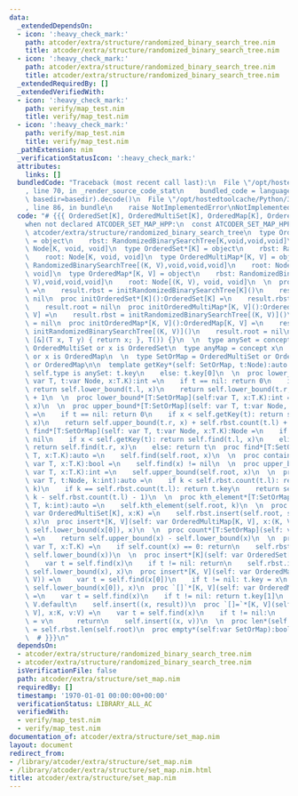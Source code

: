 ```yaml
---
data:
  _extendedDependsOn:
  - icon: ':heavy_check_mark:'
    path: atcoder/extra/structure/randomized_binary_search_tree.nim
    title: atcoder/extra/structure/randomized_binary_search_tree.nim
  - icon: ':heavy_check_mark:'
    path: atcoder/extra/structure/randomized_binary_search_tree.nim
    title: atcoder/extra/structure/randomized_binary_search_tree.nim
  _extendedRequiredBy: []
  _extendedVerifiedWith:
  - icon: ':heavy_check_mark:'
    path: verify/map_test.nim
    title: verify/map_test.nim
  - icon: ':heavy_check_mark:'
    path: verify/map_test.nim
    title: verify/map_test.nim
  _pathExtension: nim
  _verificationStatusIcon: ':heavy_check_mark:'
  attributes:
    links: []
  bundledCode: "Traceback (most recent call last):\n  File \"/opt/hostedtoolcache/Python/3.8.5/x64/lib/python3.8/site-packages/onlinejudge_verify/documentation/build.py\"\
    , line 70, in _render_source_code_stat\n    bundled_code = language.bundle(stat.path,\
    \ basedir=basedir).decode()\n  File \"/opt/hostedtoolcache/Python/3.8.5/x64/lib/python3.8/site-packages/onlinejudge_verify/languages/nim.py\"\
    , line 86, in bundle\n    raise NotImplementedError\nNotImplementedError\n"
  code: "# {{{ OrderedSet[K], OrderedMultiSet[K], OrderedMap[K], OrderedMultiMap[K]\n\
    when not declared ATCODER_SET_MAP_HPP:\n  const ATCODER_SET_MAP_HPP* = 1\n  import\
    \ atcoder/extra/structure/randomized_binary_search_tree\n  type OrderedMultiSet*[K]\
    \ = object\n    rbst: RandomizedBinarySearchTree[K,void,void,void]\n    root:\
    \ Node[K, void, void]\n  type OrderedSet*[K] = object\n    rbst: RandomizedBinarySearchTree[K,void,void,void]\n\
    \    root: Node[K, void, void]\n  type OrderedMultiMap*[K, V] = object\n    rbst:\
    \ RandomizedBinarySearchTree[(K, V),void,void,void]\n    root: Node[(K, V), void,\
    \ void]\n  type OrderedMap*[K, V] = object\n    rbst: RandomizedBinarySearchTree[(K,\
    \ V),void,void,void]\n    root: Node[(K, V), void, void]\n  \n  proc initOrderedMultiSet*[K]():OrderedMultiSet[K]\
    \ =\n    result.rbst = initRandomizedBinarySearchTree[K]()\n    result.root =\
    \ nil\n  proc initOrderedSet*[K]():OrderedSet[K] =\n    result.rbst = initRandomizedBinarySearchTree[K]()\n\
    \    result.root = nil\n  proc initOrderedMultiMap*[K, V]():OrderedMultiMap[K,\
    \ V] =\n    result.rbst = initRandomizedBinarySearchTree[(K, V)]()\n    result.root\
    \ = nil\n  proc initOrderedMap*[K, V]():OrderedMap[K, V] =\n    result.rbst =\
    \ initRandomizedBinarySearchTree[(K, V)]()\n    result.root = nil\n  \n  #RBST(sz,\
    \ [&](T x, T y) { return x; }, T()) {}\n  \n  type anySet = concept x\n    x is\
    \ OrderedMultiSet or x is OrderedSet\n  type anyMap = concept x\n    x is OrderedMultiMap\
    \ or x is OrderedMap\n  \n  type SetOrMap = OrderedMultiSet or OrderedSet or OrderedMultiMap\
    \ or OrderedMap\n\n  template getKey*(self: SetOrMap, t:Node):auto =\n    when\
    \ self.type is anySet: t.key\n    else: t.key[0]\n  \n  proc lower_bound*[T:SetOrMap](self:\
    \ var T, t:var Node, x:T.K):int =\n    if t == nil: return 0\n    if x <= self.getKey(t):\
    \ return self.lower_bound(t.l, x)\n    return self.lower_bound(t.r, x) + self.rbst.count(t.l)\
    \ + 1\n  \n  proc lower_bound*[T:SetOrMap](self:var T, x:T.K):int =\n    self.lower_bound(self.root,\
    \ x)\n  \n  proc upper_bound*[T:SetOrMap](self: var T, t:var Node, x:T.K):int\
    \ =\n    if t == nil: return 0\n    if x < self.getKey(t): return self.upper_bound(t.l,\
    \ x)\n    return self.upper_bound(t.r, x) + self.rbst.count(t.l) + 1\n  \n  proc\
    \ find*[T:SetOrMap](self: var T, t:var Node, x:T.K):Node =\n    if t == nil: return\
    \ nil\n    if x < self.getKey(t): return self.find(t.l, x)\n    elif x > self.getKey(t):\
    \ return self.find(t.r, x)\n    else: return t\n  proc find*[T:SetOrMap](self:var\
    \ T, x:T.K):auto =\n    self.find(self.root, x)\n  \n  proc contains*[T:SetOrMap](self:\
    \ var T, x:T.K):bool =\n    self.find(x) != nil\n  \n  proc upper_bound*[T:SetOrMap](self:\
    \ var T, x:T.K):int =\n    self.upper_bound(self.root, x)\n  \n  proc kth_element*[T:SetOrmap](self:\
    \ var T, t:Node, k:int):auto =\n    if k < self.rbst.count(t.l): return self.kth_element(t.l,\
    \ k)\n    if k == self.rbst.count(t.l): return t.key\n    return self.kth_element(t.r,\
    \ k - self.rbst.count(t.l) - 1)\n  \n  proc kth_element*[T:SetOrMap](self: var\
    \ T, k:int):auto =\n    self.kth_element(self.root, k)\n  \n  proc insert*[K](self:\
    \ var OrderedMultiSet[K], x:K) =\n    self.rbst.insert(self.root, self.lower_bound(x),\
    \ x)\n  proc insert*[K, V](self: var OrderedMultiMap[K, V], x:(K, V)) =\n    self.rbst.insert(self.root,\
    \ self.lower_bound(x[0]), x)\n  \n  proc count*[T:SetOrMap](self: var T, x:T.K):int\
    \ =\n    return self.upper_bound(x) - self.lower_bound(x)\n  \n  proc erase_key*[T:SetOrMap](self:\
    \ var T, x:T.K) =\n    if self.count(x) == 0: return\n    self.rbst.erase(self.root,\
    \ self.lower_bound(x))\n  \n  proc insert*[K](self: var OrderedSet[K], x:K) =\n\
    \    var t = self.find(x)\n    if t != nil: return\n    self.rbst.insert(self.root,\
    \ self.lower_bound(x), x)\n  proc insert*[K, V](self: var OrderedMap[K, V], x:(K,\
    \ V)) =\n    var t = self.find(x[0])\n    if t != nil: t.key = x\n    else: self.rbst.insert(self.root,\
    \ self.lower_bound(x[0]), x)\n  proc `[]`*[K, V](self: var OrderedMap[K, V], x:K):auto\
    \ =\n    var t = self.find(x)\n    if t != nil: return t.key[1]\n    result =\
    \ V.default\n    self.insert((x, result))\n  proc `[]=`*[K, V](self: var OrderedMap[K,\
    \ V], x:K, v:V) =\n    var t = self.find(x)\n    if t != nil:\n      t.key[1]\
    \ = v\n      return\n    self.insert((x, v))\n  \n  proc len*(self:var SetOrMap):int\
    \ = self.rbst.len(self.root)\n  proc empty*(self:var SetOrMap):bool = self.rbst.empty(self.root)\n\
    \  # }}}\n"
  dependsOn:
  - atcoder/extra/structure/randomized_binary_search_tree.nim
  - atcoder/extra/structure/randomized_binary_search_tree.nim
  isVerificationFile: false
  path: atcoder/extra/structure/set_map.nim
  requiredBy: []
  timestamp: '1970-01-01 00:00:00+00:00'
  verificationStatus: LIBRARY_ALL_AC
  verifiedWith:
  - verify/map_test.nim
  - verify/map_test.nim
documentation_of: atcoder/extra/structure/set_map.nim
layout: document
redirect_from:
- /library/atcoder/extra/structure/set_map.nim
- /library/atcoder/extra/structure/set_map.nim.html
title: atcoder/extra/structure/set_map.nim
---
```

